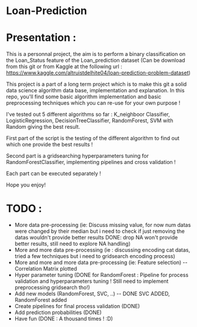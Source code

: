 # Loan-Prediction

# Presentation :

This is a personnal project, the aim is to perform a binary classification on the Loan_Status feature of the Loan_prediction dataset (Can be download from this git or from Kaggle at the following url : https://www.kaggle.com/altruistdelhite04/loan-prediction-problem-dataset)

This project is a part of a long term project which is to make this git a solid data science algorithm data base, implementation and explanation.
In this repo, you'll find some basic algorithm implementation and basic preprocessing techniques which you can re-use for your own purpose !


I've tested out 5 different algorithms so far : K_neighboor Classifier, LogisticRegression, DecisionTreeClassifier, RandomForest, SVM with Random giving the best result.

First part of the script is the testing of the different algorithm to find out which one provide the best results !

Second part is a gridsearching hyperparameters tuning for RandomForestClassifier, implementing pipelines and cross validation ! 

Each part can be executed separately !

Hope you enjoy!






# TODO :

- More data pre-processing (ie: Discuss missing value, for now num datas were changed by their median but i need to check if just removing the datas wouldn't provide better results  DONE: drop NA won't provide better results, still need to explore NA handling)
- More and more data pre-processing (ie : discussing encoding cat datas, tried a few techniques but i need to gridsearch encoding process)
- More and more and more data pre-processing (ie: Feature selection) -- Correlation Matrix plotted 
- Hyper parameter tuning (DONE for RandomForest : Pipeline for process validation and hyperparameters tuning ! Still need to implement preprocessing gridsearch tho!)
- Add new models (RandomForest, SVC, ..) -- DONE SVC ADDED, RandomForest added
- Create pipelines for final process validation (DONE)
- Add prediction probabilities (DONE)
- Have fun (DONE : A thousand times ! :D)


